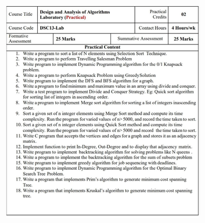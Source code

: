 <div align="center">
  <img border-radius: 15px src="photo_1_2025-01-13_14-22-34.jpg"/>
  <p align="center">
